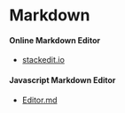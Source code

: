 # Markdown

#### Online Markdown Editor
* [stackedit.io](https://stackedit.io/)

#### Javascript Markdown Editor
* [Editor.md](https://pandao.github.io/editor.md/)
